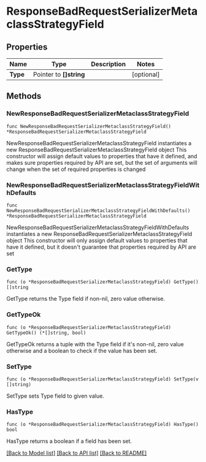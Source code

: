 # ResponseBadRequestSerializerMetaclassStrategyField

## Properties

Name | Type | Description | Notes
------------ | ------------- | ------------- | -------------
**Type** | Pointer to **[]string** |  | [optional] 

## Methods

### NewResponseBadRequestSerializerMetaclassStrategyField

`func NewResponseBadRequestSerializerMetaclassStrategyField() *ResponseBadRequestSerializerMetaclassStrategyField`

NewResponseBadRequestSerializerMetaclassStrategyField instantiates a new ResponseBadRequestSerializerMetaclassStrategyField object
This constructor will assign default values to properties that have it defined,
and makes sure properties required by API are set, but the set of arguments
will change when the set of required properties is changed

### NewResponseBadRequestSerializerMetaclassStrategyFieldWithDefaults

`func NewResponseBadRequestSerializerMetaclassStrategyFieldWithDefaults() *ResponseBadRequestSerializerMetaclassStrategyField`

NewResponseBadRequestSerializerMetaclassStrategyFieldWithDefaults instantiates a new ResponseBadRequestSerializerMetaclassStrategyField object
This constructor will only assign default values to properties that have it defined,
but it doesn't guarantee that properties required by API are set

### GetType

`func (o *ResponseBadRequestSerializerMetaclassStrategyField) GetType() []string`

GetType returns the Type field if non-nil, zero value otherwise.

### GetTypeOk

`func (o *ResponseBadRequestSerializerMetaclassStrategyField) GetTypeOk() (*[]string, bool)`

GetTypeOk returns a tuple with the Type field if it's non-nil, zero value otherwise
and a boolean to check if the value has been set.

### SetType

`func (o *ResponseBadRequestSerializerMetaclassStrategyField) SetType(v []string)`

SetType sets Type field to given value.

### HasType

`func (o *ResponseBadRequestSerializerMetaclassStrategyField) HasType() bool`

HasType returns a boolean if a field has been set.


[[Back to Model list]](../README.md#documentation-for-models) [[Back to API list]](../README.md#documentation-for-api-endpoints) [[Back to README]](../README.md)


